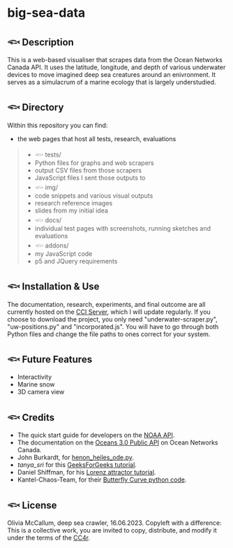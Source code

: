 # big-sea-data

## 𓆟 Description

This is a web-based visualiser that scrapes data from the Ocean Networks Canada API. It uses the latitude, longitude, and depth of various underwater devices to move imagined deep sea creatures around an enivronment. It serves as a simulacrum of a marine ecology that is largely understudied.

## 𓆟 Directory

Within this repository you can find:

- the web pages that host all tests, research, evaluations

>- 𓆟 tests/
  >- Python files for graphs and web scrapers
  >- output CSV files from those scrapers
  >- JavaScript files I sent those outputs to
>- 𓆟 img/
  >- code snippets and various visual outputs
  >- research reference images
  >- slides from my initial idea
>- 𓆟 docs/
  >- individual test pages with screenshots, running sketches and evaluations
>- 𓆟 addons/
  >- my JavaScript code
  >- p5 and JQuery requirements
  
## 𓆟 Installation & Use

The documentation, research, experiments, and final outcome are all currently hosted on the [CCI Server](https://cci.arts.ac.uk/~olmccal/big-sea-data/index.html), which I will update regularly. If you choose to download the project, you only need "underwater-scraper.py", "uw-positions.py" and "incorporated.js". You will have to go through both Python files and change the file paths to ones correct for your system.

## 𓆟 Future Features
  - Interactivity
  - Marine snow
  - 3D camera view

## 𓆟 Credits

- The quick start guide for developers on the [NOAA API](https://www.fisheries.noaa.gov/foss/f?p=215:35:7280339353198:::::).
- The documentation on the [Oceans 3.0 Public API](https://data.oceannetworks.ca/OpenAPI) on Ocean Networks Canada.
- John Burkardt, for [henon_heiles_ode.py](https://people.sc.fsu.edu/~jburkardt/m_src/henon_heiles_ode/henon_heiles_ode.html).
- _tanya_sri_ for this [GeeksForGeeks tutorial](https://www.geeksforgeeks.org/three-dimensional-plotting-in-python-using-matplotlib/).
- Daniel Shiffman, for his [Lorenz attractor tutorial](https://www.youtube.com/watch?v=f0lkz2gSsIk&ab_channel=TheCodingTrain).
- Kantel-Chaos-Team, for their [Butterfly Curve python code](http://py.kantel-chaos-team.de.s3-website-us-east-1.amazonaws.com/butterfly/).

## 𓆟 License

Olivia McCallum, deep sea crawler, 16.06.2023. Copyleft with a difference: This is a collective work, you are invited to copy, distribute, and modify it under the terms of the [CC4r](https://constantvzw.org/wefts/cc4r.en.html).
